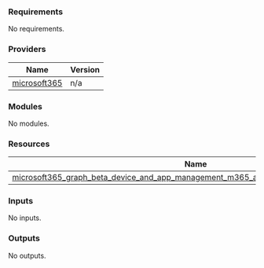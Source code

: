 <!-- BEGIN_TF_DOCS -->
### Requirements

No requirements.

### Providers

| Name | Version |
|------|---------|
| <a name="provider_microsoft365"></a> [microsoft365](#provider_microsoft365) | n/a |

### Modules

No modules.

### Resources

| Name | Type |
|------|------|
| [microsoft365_graph_beta_device_and_app_management_m365_apps_installation_options.example](https://registry.terraform.io/providers/hashicorp/microsoft365/latest/docs/resources/graph_beta_device_and_app_management_m365_apps_installation_options) | resource |

### Inputs

No inputs.

### Outputs

No outputs.
<!-- END_TF_DOCS -->